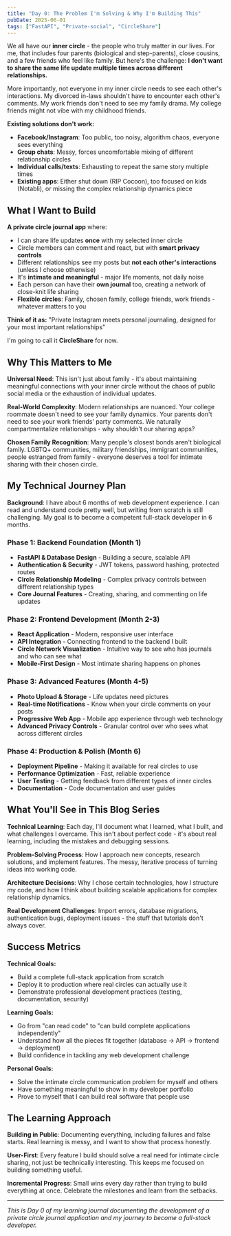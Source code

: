 ```yaml
---
title: "Day 0: The Problem I'm Solving & Why I'm Building This"
pubDate: 2025-06-01
tags: ["FastAPI", "Private-social", "CircleShare"]
---
```


We all have our **inner circle** - the people who truly matter in our lives. For me, that includes four parents (biological and step-parents), close cousins, and a few friends who feel like family. But here's the challenge: **I don't want to share the same life update multiple times across different relationships.**

More importantly, not everyone in my inner circle needs to see each other's interactions. My divorced in-laws shouldn't have to encounter each other's comments. My work friends don't need to see my family drama. My college friends might not vibe with my childhood friends.

**Existing solutions don't work:**
- **Facebook/Instagram**: Too public, too noisy, algorithm chaos, everyone sees everything
- **Group chats**: Messy, forces uncomfortable mixing of different relationship circles
- **Individual calls/texts**: Exhausting to repeat the same story multiple times
- **Existing apps**: Either shut down (RIP Cocoon), too focused on kids (Notabli), or missing the complex relationship dynamics piece

## What I Want to Build

**A private circle journal app** where:
- I can share life updates **once** with my selected inner circle
- Circle members can comment and react, but with **smart privacy controls**
- Different relationships see my posts but **not each other's interactions** (unless I choose otherwise)
- It's **intimate and meaningful** - major life moments, not daily noise
- Each person can have their **own journal** too, creating a network of close-knit life sharing
- **Flexible circles**: Family, chosen family, college friends, work friends - whatever matters to you

**Think of it as:** "Private Instagram meets personal journaling, designed for your most important relationships"

I'm going to call it **CircleShare** for now.

## Why This Matters to Me

**Universal Need**: This isn't just about family - it's about maintaining meaningful connections with your inner circle without the chaos of public social media or the exhaustion of individual updates.

**Real-World Complexity**: Modern relationships are nuanced. Your college roommate doesn't need to see your family dynamics. Your parents don't need to see your work friends' party comments. We naturally compartmentalize relationships - why shouldn't our sharing apps?

**Chosen Family Recognition**: Many people's closest bonds aren't biological family. LGBTQ+ communities, military friendships, immigrant communities, people estranged from family - everyone deserves a tool for intimate sharing with their chosen circle.

## My Technical Journey Plan

**Background**: I have about 6 months of web development experience. I can read and understand code pretty well, but writing from scratch is still challenging. My goal is to become a competent full-stack developer in 6 months.

### **Phase 1: Backend Foundation (Month 1)**
- **FastAPI & Database Design** - Building a secure, scalable API
- **Authentication & Security** - JWT tokens, password hashing, protected routes
- **Circle Relationship Modeling** - Complex privacy controls between different relationship types
- **Core Journal Features** - Creating, sharing, and commenting on life updates

### **Phase 2: Frontend Development (Month 2-3)**  
- **React Application** - Modern, responsive user interface
- **API Integration** - Connecting frontend to the backend I built
- **Circle Network Visualization** - Intuitive way to see who has journals and who can see what
- **Mobile-First Design** - Most intimate sharing happens on phones

### **Phase 3: Advanced Features (Month 4-5)**
- **Photo Upload & Storage** - Life updates need pictures
- **Real-time Notifications** - Know when your circle comments on your posts
- **Progressive Web App** - Mobile app experience through web technology
- **Advanced Privacy Controls** - Granular control over who sees what across different circles

### **Phase 4: Production & Polish (Month 6)**
- **Deployment Pipeline** - Making it available for real circles to use
- **Performance Optimization** - Fast, reliable experience
- **User Testing** - Getting feedback from different types of inner circles
- **Documentation** - Code documentation and user guides

## What You'll See in This Blog Series

**Technical Learning**: Each day, I'll document what I learned, what I built, and what challenges I overcame. This isn't about perfect code - it's about real learning, including the mistakes and debugging sessions.

**Problem-Solving Process**: How I approach new concepts, research solutions, and implement features. The messy, iterative process of turning ideas into working code.

**Architecture Decisions**: Why I chose certain technologies, how I structure my code, and how I think about building scalable applications for complex relationship dynamics.

**Real Development Challenges**: Import errors, database migrations, authentication bugs, deployment issues - the stuff that tutorials don't always cover.

## Success Metrics

**Technical Goals:**
- Build a complete full-stack application from scratch
- Deploy it to production where real circles can actually use it
- Demonstrate professional development practices (testing, documentation, security)

**Learning Goals:**  
- Go from "can read code" to "can build complete applications independently"
- Understand how all the pieces fit together (database → API → frontend → deployment)
- Build confidence in tackling any web development challenge

**Personal Goals:**
- Solve the intimate circle communication problem for myself and others
- Have something meaningful to show in my developer portfolio
- Prove to myself that I can build real software that people use

## The Learning Approach

**Building in Public**: Documenting everything, including failures and false starts. Real learning is messy, and I want to show that process honestly.

**User-First**: Every feature I build should solve a real need for intimate circle sharing, not just be technically interesting. This keeps me focused on building something useful.

**Incremental Progress**: Small wins every day rather than trying to build everything at once. Celebrate the milestones and learn from the setbacks.

---

*This is Day 0 of my learning journal documenting the development of a private circle journal application and my journey to become a full-stack developer.*